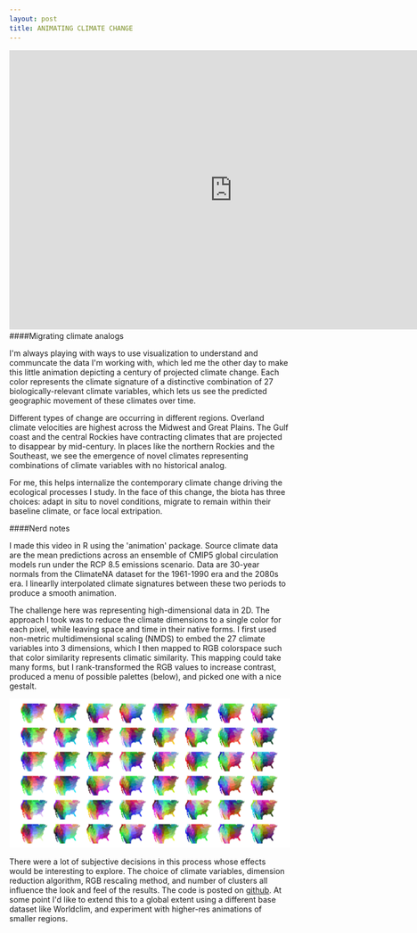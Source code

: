 ```yaml
---
layout: post
title: ANIMATING CLIMATE CHANGE
---
```



<iframe src="https://player.vimeo.com/video/156115210?autoplay=1&loop=1&title=0&portrait=0" width="800" height="501" frameborder="0" webkitallowfullscreen mozallowfullscreen allowfullscreen></iframe>

<br>
####Migrating climate analogs

I'm always playing with ways to use visualization to understand and communcate the data I'm working with, which led me the other day to make this little animation depicting a century of projected climate change. Each color represents the climate signature of a distinctive combination of 27 biologically-relevant climate variables, which lets us see the predicted geographic movement of these climates over time.

Different types of change are occurring in different regions. Overland climate velocities are highest across the Midwest and Great Plains. The Gulf coast and the central Rockies have contracting climates that are projected to disappear by mid-century. In places like the northern Rockies and the Southeast, we see the emergence of novel climates representing combinations of climate variables with no historical analog. 

For me, this helps internalize the contemporary climate change driving the ecological processes I study. In the face of this change, the biota has three choices: adapt in situ to novel conditions, migrate to remain within their baseline climate, or face local extripation.

####Nerd notes

I made this video in R using the 'animation' package. Source climate data are the mean predictions across an ensemble of CMIP5 global circulation models run under the RCP 8.5 emissions scenario. Data are 30-year normals from the ClimateNA dataset for the 1961-1990 era and the 2080s era. I linearlly interpolated climate signatures between these two periods to produce a smooth animation.

The challenge here was representing high-dimensional data in 2D. The approach I took was to reduce the climate dimensions to a single color for each pixel, while leaving space and time in their native forms. I first used non-metric multidimensional scaling (NMDS) to embed the 27 climate variables into 3 dimensions, which I then mapped to RGB colorspace such that color similarity represents climatic similarity. This mapping could take many forms, but I rank-transformed the RGB values to increase contrast, produced a menu of possible palettes (below), and picked one with a nice gestalt.

![palettes](/assets/analogs_palettes.jpg)

There were a lot of subjective decisions in this process whose effects would be interesting to explore. The choice of climate variables, dimension reduction algorithm, RGB rescaling method, and number of clusters all influence the look and feel of the results. The code is posted on [github](https://github.com/matthewkling/analog_animation). At some point I'd like to extend this to a global extent using a different base dataset like Worldclim, and experiment with higher-res animations of smaller regions.

